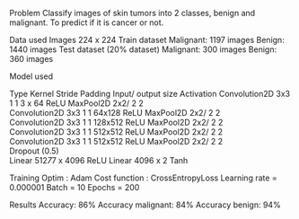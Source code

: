 Problem
Classify images of skin tumors into 2 classes, benign and malignant. To predict if it is cancer or not.

Data used
Images 224 x 224
Train dataset
Malignant: 1197 images
Benign: 1440 images
Test dataset  (20% dataset)
Malignant: 300 images
Benign: 360 images

Model used

Type	Kernel	Stride	Padding	Input/ output size	Activation
Convolution2D	3x3	1	1	3 x 64	ReLU
MaxPool2D	2x2/ 2	2			
Convolution2D	3x3	1	1	64x128 	ReLU
MaxPool2D	2x2/ 2	2			
Convolution2D	3x3	1	1	128x512	ReLU
MaxPool2D	2x2/ 2	2			
Convolution2D	3x3	1	1	512x512	ReLU
MaxPool2D	2x2/ 2	2			
Convolution2D	3x3	1	1	512x512	ReLU
MaxPool2D	2x2/ 2	2			
Dropout (0.5)					
Linear				512*7*7 x 4096	ReLU
Linear				4096 x 2	Tanh


Training
Optim : Adam
Cost function : CrossEntropyLoss
Learning rate = 0.000001
Batch = 10
Epochs = 200

Results
Accuracy: 86%
Accuracy malignant: 84%
Accuracy benign: 94%